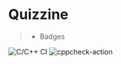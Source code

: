 # Quizzine

> - Badges

![C/C++ CI](https://github.com/STEPin105183/Quizzine/workflows/C/C++%20CI/badge.svg?branch=main) ![cppcheck-action](https://github.com/STEPin105183/Quizzine/workflows/cppcheck-action/badge.svg?branch=main)
